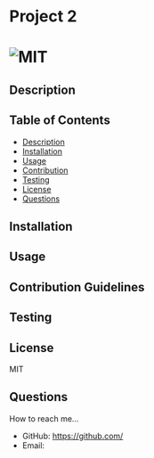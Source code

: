 # Project 2

  # ![MIT](https://img.shields.io/badge/license-MIT-blue/style=plastic)


  ## Description


  ## Table of Contents
  - [Description](#description)
  - [Installation](#install)
  - [Usage](#usage)
  - [Contribution](#contribution)
  - [Testing](#test)
  - [License](#license)
  - [Questions](#questions)
  
  
  ## Installation
  
  
  ## Usage
  
  
  ## Contribution Guidelines
  
  
  ## Testing
  
  
  ## License 
  MIT
  
  ## Questions
  How to reach me...
  - GitHub: https://github.com/
  - Email: 

  